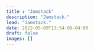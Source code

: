 ```yaml
---
title : "Jamstack"
description: "Jamstack."
lead: "Jamstack."
date: 2022-05-09T13:54:09-04:00
draft: false
images: []
---
```

